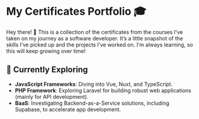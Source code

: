 # My Certificates Portfolio 🎓

Hey there! 👋 This is a collection of the certificates from the courses I've taken on my journey as a software developer. It’s a little snapshot of the skills I’ve picked up and the projects I’ve worked on. I'm always learning, so this will keep growing over time!

## 🚀 Currently Exploring
- **JavaScript Frameworks**: Diving into Vue, Nuxt, and TypeScript.
- **PHP Framework**: Exploring Laravel for building robust web applications (mainly for API development).
- **BaaS**: Investigating Backend-as-a-Service solutions, including Supabase, to accelerate app development.